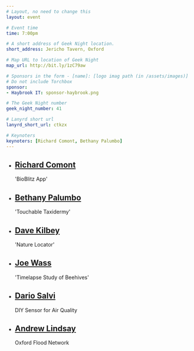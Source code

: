 ```yaml
---
# Layout, no need to change this
layout: event

# Event time
time: 7:00pm

# A short address of Geek Night location. 
short_address: Jericho Tavern, Oxford

# Map URL to location of Geek Night
map_url: http://bit.ly/1zC79aw

# Sponsors in the form - [name]: [logo imag path (in /assets/images)]
# Do not include Torchbox
sponsor:
- Haybrook IT: sponsor-haybrook.png

# The Geek Night number
geek_night_number: 41

# Lanyrd short url
lanyrd_short_url: ctkzx

# Keynoters
keynoters: [Richard Comont, Bethany Palumbo]
---
```


<ul class="keynotes">
    <li itemprop="performer" itemscope="itemscope" itemtype="http://schema.org/Person">
        <a href="http://www.gardenbioblitz.org/gardenbioblitz_gbb.htm"><h2 itemprop="name">Richard Comont</h2></a>
        <p>'BioBlitz App'</p>
        <!--
        <div class="downloads">
            <a href="/">Slides</a>
        </div> -->
    </li>
    <li itemprop="performer" itemscope="itemscope" itemtype="http://schema.org/Person">
        <a href="http://morethanadodo.com/"><h2 itemprop="name">Bethany Palumbo</h2></a>
        <p>'Touchable Taxidermy'</p>
        <!--
        <div class="downloads">
            <a href="/">Slides</a>
        </div> -->
    </li>

</ul>

<ul class="microslots">
    <li itemprop="performer" itemscope="itemscope" itemtype="http://schema.org/Person">
        <a href="http://naturelocator.org" itemprop="url"><h2 itemprop="name">Dave Kilbey</h2></a>
        <p>'Nature Locator'</p>
    </li>
    <li itemprop="performer" itemscope="itemscope" itemtype="http://schema.org/Person">
        <a href="" itemprop="url"><h2 itemprop="name">Joe Wass</h2></a>
        <p>'Timelapse Study of Beehives'</p>
    </li>
    <li itemprop="performer" itemscope="itemscope" itemtype="http://schema.org/Person">
        <a href="" itemprop="url"><h2 itemprop="name">Dario Salvi</h2></a>
        <p>DIY Sensor for Air Quality</p>
    </li>
    <li itemprop="performer" itemscope="itemscope" itemtype="http://schema.org/Person">
        <a href="http://blog.thiseldo.co.uk" itemprop="url"><h2 itemprop="name">Andrew Lindsay</h2></a>
        <p>Oxford Flood Network</p>
    </li>
</ul>


